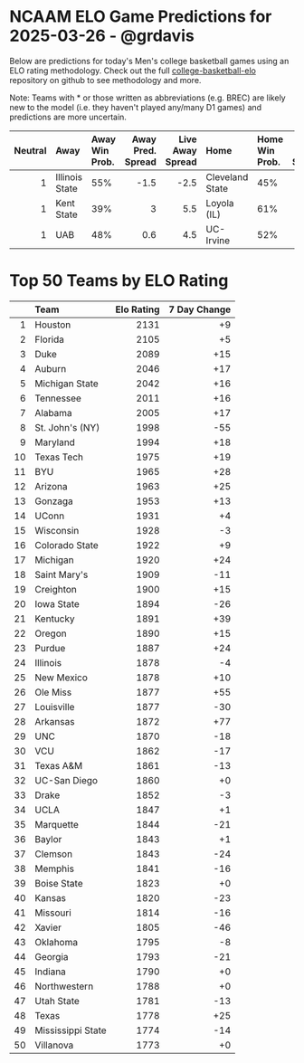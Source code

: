 # NCAAM ELO Game Predictions for 2025-03-26 - @grdavis
Below are predictions for today's Men's college basketball games using an ELO rating methodology. Check out the full [college-basketball-elo](https://github.com/grdavis/college-basketball-elo) repository on github to see methodology and more.

Note: Teams with * or those written as abbreviations (e.g. BREC) are likely new to the model (i.e. they haven't played any/many D1 games) and predictions are more uncertain.

|   Neutral | Away           | Away Win Prob.   |   Away Pred. Spread |   Live Away Spread | Home            | Home Win Prob.   |   Home Pred. Spread |
|----------:|:---------------|:-----------------|--------------------:|-------------------:|:----------------|:-----------------|--------------------:|
|         1 | Illinois State | 55%              |                -1.5 |               -2.5 | Cleveland State | 45%              |                 1.5 |
|         1 | Kent State     | 39%              |                 3   |                5.5 | Loyola (IL)     | 61%              |                -3   |
|         1 | UAB            | 48%              |                 0.6 |                4.5 | UC-Irvine       | 52%              |                -0.6 |

# Top 50 Teams by ELO Rating
|    | Team              |   Elo Rating |   7 Day Change |
|---:|:------------------|-------------:|---------------:|
|  1 | Houston           |         2131 |             +9 |
|  2 | Florida           |         2105 |             +5 |
|  3 | Duke              |         2089 |            +15 |
|  4 | Auburn            |         2046 |            +17 |
|  5 | Michigan State    |         2042 |            +16 |
|  6 | Tennessee         |         2011 |            +16 |
|  7 | Alabama           |         2005 |            +17 |
|  8 | St. John's (NY)   |         1998 |            -55 |
|  9 | Maryland          |         1994 |            +18 |
| 10 | Texas Tech        |         1975 |            +19 |
| 11 | BYU               |         1965 |            +28 |
| 12 | Arizona           |         1963 |            +25 |
| 13 | Gonzaga           |         1953 |            +13 |
| 14 | UConn             |         1931 |             +4 |
| 15 | Wisconsin         |         1928 |             -3 |
| 16 | Colorado State    |         1922 |             +9 |
| 17 | Michigan          |         1920 |            +24 |
| 18 | Saint Mary's      |         1909 |            -11 |
| 19 | Creighton         |         1900 |            +15 |
| 20 | Iowa State        |         1894 |            -26 |
| 21 | Kentucky          |         1891 |            +39 |
| 22 | Oregon            |         1890 |            +15 |
| 23 | Purdue            |         1887 |            +24 |
| 24 | Illinois          |         1878 |             -4 |
| 25 | New Mexico        |         1878 |            +10 |
| 26 | Ole Miss          |         1877 |            +55 |
| 27 | Louisville        |         1877 |            -30 |
| 28 | Arkansas          |         1872 |            +77 |
| 29 | UNC               |         1870 |            -18 |
| 30 | VCU               |         1862 |            -17 |
| 31 | Texas A&M         |         1861 |            -13 |
| 32 | UC-San Diego      |         1860 |             +0 |
| 33 | Drake             |         1852 |             -3 |
| 34 | UCLA              |         1847 |             +1 |
| 35 | Marquette         |         1844 |            -21 |
| 36 | Baylor            |         1843 |             +1 |
| 37 | Clemson           |         1843 |            -24 |
| 38 | Memphis           |         1841 |            -16 |
| 39 | Boise State       |         1823 |             +0 |
| 40 | Kansas            |         1820 |            -23 |
| 41 | Missouri          |         1814 |            -16 |
| 42 | Xavier            |         1805 |            -46 |
| 43 | Oklahoma          |         1795 |             -8 |
| 44 | Georgia           |         1793 |            -21 |
| 45 | Indiana           |         1790 |             +0 |
| 46 | Northwestern      |         1788 |             +0 |
| 47 | Utah State        |         1781 |            -13 |
| 48 | Texas             |         1778 |            +25 |
| 49 | Mississippi State |         1774 |            -14 |
| 50 | Villanova         |         1773 |             +0 |